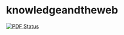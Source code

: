# knowledgeandtheweb

[![PDF Status](https://www.sharelatex.com/github/repos/warreee/knowledgeandtheweb/builds/latest/badge.svg)](https://www.sharelatex.com/github/repos/warreee/knowledgeandtheweb/builds/latest/output.pdf)
